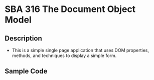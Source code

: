# SBA 316 The Document Object Model
## Description
 - This is a simple single page application that uses DOM properties, methods, and techniques to display a simple form.
## Sample Code